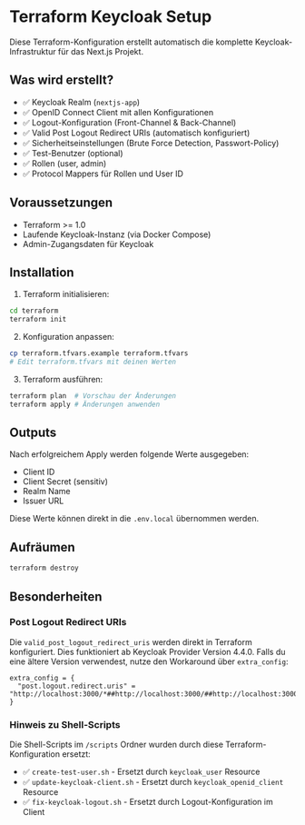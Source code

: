 # Terraform Keycloak Setup

Diese Terraform-Konfiguration erstellt automatisch die komplette Keycloak-Infrastruktur für das Next.js Projekt.

## Was wird erstellt?

- ✅ Keycloak Realm (`nextjs-app`)
- ✅ OpenID Connect Client mit allen Konfigurationen
- ✅ Logout-Konfiguration (Front-Channel & Back-Channel)
- ✅ Valid Post Logout Redirect URIs (automatisch konfiguriert)
- ✅ Sicherheitseinstellungen (Brute Force Detection, Passwort-Policy)
- ✅ Test-Benutzer (optional)
- ✅ Rollen (user, admin)
- ✅ Protocol Mappers für Rollen und User ID

## Voraussetzungen

- Terraform >= 1.0
- Laufende Keycloak-Instanz (via Docker Compose)
- Admin-Zugangsdaten für Keycloak

## Installation

1. Terraform initialisieren:
```bash
cd terraform
terraform init
```

2. Konfiguration anpassen:
```bash
cp terraform.tfvars.example terraform.tfvars
# Edit terraform.tfvars mit deinen Werten
```

3. Terraform ausführen:
```bash
terraform plan  # Vorschau der Änderungen
terraform apply # Änderungen anwenden
```

## Outputs

Nach erfolgreichem Apply werden folgende Werte ausgegeben:
- Client ID
- Client Secret (sensitiv)
- Realm Name
- Issuer URL

Diese Werte können direkt in die `.env.local` übernommen werden.

## Aufräumen

```bash
terraform destroy
```

## Besonderheiten

### Post Logout Redirect URIs
Die `valid_post_logout_redirect_uris` werden direkt in Terraform konfiguriert. Dies funktioniert ab Keycloak Provider Version 4.4.0. Falls du eine ältere Version verwendest, nutze den Workaround über `extra_config`:

```hcl
extra_config = {
  "post.logout.redirect.uris" = "http://localhost:3000/*##http://localhost:3000/##http://localhost:3000"
}
```

### Hinweis zu Shell-Scripts
Die Shell-Scripts im `/scripts` Ordner wurden durch diese Terraform-Konfiguration ersetzt:
- ✅ `create-test-user.sh` - Ersetzt durch `keycloak_user` Resource
- ✅ `update-keycloak-client.sh` - Ersetzt durch `keycloak_openid_client` Resource
- ✅ `fix-keycloak-logout.sh` - Ersetzt durch Logout-Konfiguration im Client